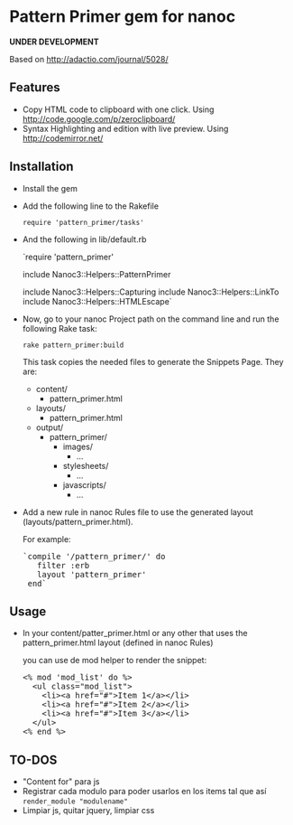 Pattern Primer gem for nanoc
============================

****UNDER DEVELOPMENT****


Based on http://adactio.com/journal/5028/



Features
--------

- Copy HTML code to clipboard with one click. Using http://code.google.com/p/zeroclipboard/
- Syntax Highlighting and edition with live preview. Using http://codemirror.net/


Installation
----------------------

  - Install the gem

  - Add the following line to the Rakefile
    
    `require 'pattern_primer/tasks'`
  
  - And the following in lib/default.rb
  
    `require 'pattern_primer'

    include Nanoc3::Helpers::PatternPrimer

    include Nanoc3::Helpers::Capturing
    include Nanoc3::Helpers::LinkTo
    include Nanoc3::Helpers::HTMLEscape`

  - Now, go to your nanoc Project path on the command line and run the following Rake task:
  
    `rake pattern_primer:build`
  
    This task copies the needed files to generate the Snippets Page.
    They are:
    
      - content/
        - pattern_primer.html
      - layouts/
        - pattern_primer.html
      - output/
        - pattern_primer/
          - images/
            - ...
          - stylesheets/
            - ...
          - javascripts/
            - ...
    
    
  - Add a new rule in nanoc Rules file to use the generated layout (layouts/pattern_primer.html).
    
     For example:
     
     <pre>`compile '/pattern_primer/' do
       filter :erb
       layout 'pattern_primer'
     end`</pre>

        

Usage
-----

  - In your content/patter_primer.html or any other that uses the pattern_primer.html layout (defined in nanoc Rules)
  
    you can use de mod helper to render the snippet:
    
    <pre>&lt;% mod &#x27;mod_list&#x27; do %&gt;
      &lt;ul class=&quot;mod_list&quot;&gt;
        &lt;li&gt;&lt;a href=&quot;#&quot;&gt;Item 1&lt;/a&gt;&lt;/li&gt;
        &lt;li&gt;&lt;a href=&quot;#&quot;&gt;Item 2&lt;/a&gt;&lt;/li&gt;
        &lt;li&gt;&lt;a href=&quot;#&quot;&gt;Item 3&lt;/a&gt;&lt;/li&gt;
      &lt;/ul&gt;
    &lt;% end %&gt;</pre>

    

  
TO-DOS
-----

- "Content for" para js
- Registrar cada modulo para poder usarlos en los items tal que así `render_module "modulename"`
- Limpiar js, quitar jquery, limpiar css
    
    







